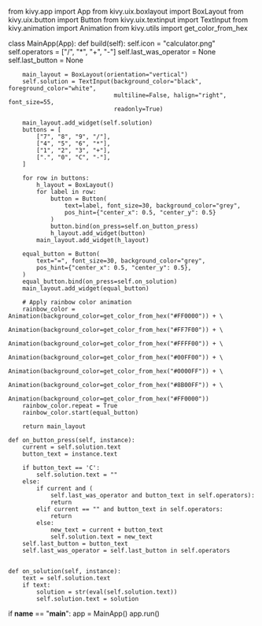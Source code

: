 from kivy.app import App
from kivy.uix.boxlayout import BoxLayout
from kivy.uix.button import Button
from kivy.uix.textinput import TextInput
from kivy.animation import Animation
from kivy.utils import get_color_from_hex

class MainApp(App):
    def build(self):
        self.icon = "calculator.png"
        self.operators = ["/", "*", "+", "-"]
        self.last_was_operator = None
        self.last_button = None

        main_layout = BoxLayout(orientation="vertical")
        self.solution = TextInput(background_color="black", foreground_color="white",
                                  multiline=False, halign="right", font_size=55,
                                  readonly=True)

        main_layout.add_widget(self.solution)
        buttons = [
            ["7", "8", "9", "/"],
            ["4", "5", "6", "*"],
            ["1", "2", "3", "+"],
            [".", "0", "C", "-"],
        ]

        for row in buttons:
            h_layout = BoxLayout()
            for label in row:
                button = Button(
                    text=label, font_size=30, background_color="grey",
                    pos_hint={"center_x": 0.5, "center_y": 0.5}
                )
                button.bind(on_press=self.on_button_press)
                h_layout.add_widget(button)
            main_layout.add_widget(h_layout)

        equal_button = Button(
            text="=", font_size=30, background_color="grey",
            pos_hint={"center_x": 0.5, "center_y": 0.5},
        )
        equal_button.bind(on_press=self.on_solution)
        main_layout.add_widget(equal_button)

        # Apply rainbow color animation
        rainbow_color = Animation(background_color=get_color_from_hex("#FF0000")) + \
                        Animation(background_color=get_color_from_hex("#FF7F00")) + \
                        Animation(background_color=get_color_from_hex("#FFFF00")) + \
                        Animation(background_color=get_color_from_hex("#00FF00")) + \
                        Animation(background_color=get_color_from_hex("#0000FF")) + \
                        Animation(background_color=get_color_from_hex("#8B00FF")) + \
                        Animation(background_color=get_color_from_hex("#FF0000"))
        rainbow_color.repeat = True
        rainbow_color.start(equal_button)

        return main_layout

    def on_button_press(self, instance):
        current = self.solution.text
        button_text = instance.text

        if button_text == 'C':
            self.solution.text = ""
        else:
            if current and (
                self.last_was_operator and button_text in self.operators):
                return
            elif current == "" and button_text in self.operators:
                return
            else:
                new_text = current + button_text
                self.solution.text = new_text
        self.last_button = button_text
        self.last_was_operator = self.last_button in self.operators


    def on_solution(self, instance):
        text = self.solution.text
        if text:
            solution = str(eval(self.solution.text))
            self.solution.text = solution


if __name__ == "__main__":
    app = MainApp()
    app.run()
